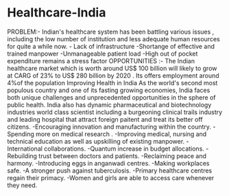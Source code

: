 # Healthcare-India
PROBLEM:- Indian's healthcare system has been battling various issues , including the low number of institution and less adequate human resources for quite a while now. - Lack of infrastructure -Shortange of effective and trained manpower -Unmanageable patient load -High out of pocket expenditure remains a stress factor OPPORTUNITIES :- The Indian healthcare market which is worth around US$ 100 billion will likely to grow at CARG of 23% to US$ 280 billion by 2020 . Its offers employment around 4%of the population
Improving Health in India As the world's second most populous country and one of its fasting growing economies, India faces both unique challenges and unprecedented opportunities in the sphere of public health. India also has dynamic pharmaceutical and biotechnology industries world class scientist including a burgeoning clinical trails industry and leading hospital that attract foreign paitent and treat its better off citizens. -Encouraging innovation and manufacturing within the country. -Spending more on medical research . -Improving medical, nursing and technical education as well as upskilling of existing manpower. -International collaborations. -Quantum increase in budget allocations. -Rebuilding trust between doctors and patients. -Reclaiming peace and harmony. -Introducing eggs in anganwadi centres. -Making workplaces safe. -A stronger push against tuberculosis. -Primary healthcare centres regain their primacy. -Women and girls are able to access care whenever they need.
